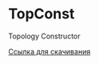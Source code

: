 # TopConst
Topology Constructor

[Ссылка для скачивания](https://github.com/GAJIbl4/TopConst/raw/main/dist/TopConst.exe)
